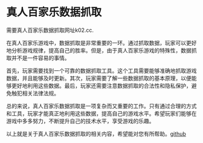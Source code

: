 # 真人百家乐数据抓取

需要真人百家乐数据抓取网址k02.cc.

在真人百家乐游戏中，数据抓取是非常重要的一环。通过抓取数据，玩家可以更好地分析游戏规律，提高自己的胜率。但是，由于真人百家乐游戏的特殊性，数据抓取并不是一件容易的事情。

首先，玩家需要找到一个可靠的数据抓取工具。这个工具需要能够准确地抓取游戏数据，并且能够及时更新。其次，玩家需要了解一些数据抓取的基本原理，以便能够更好地利用这些数据。最后，玩家还需要注意数据抓取的合法性和隐私保护，避免触犯相关法律法规。

总的来说，真人百家乐数据抓取是一项复杂而又重要的工作。只有通过合理的方式和工具，玩家才能真正地利用这些数据，提高自己的游戏水平。希望玩家们能够在游戏中多多努力，不断提升自己的技术水平，享受游戏的乐趣。

以上就是关于真人百家乐数据抓取的相关内容，希望能对您有所帮助。[github](https://github.com)
